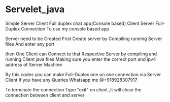 # Servelet_java
Simple Server Client Full duplex chat app(Console based)
Client Server Full-Duplex Connection
To use my console based app
 
Server need to be Created First
Create server by Compiling running Server files
And enter any port

then One Client can Connect to that Respective Server by compiling and running Client java files
Making sure you enter the correct port and ipv4 address of Server Machine

By this codes you can make Full-Duplex one on one connection via Server Client
If you have any Queries Whatsapp me @+918928307917 

To terminate the connection Type "exit" on client ,It will close the connection between client and server
